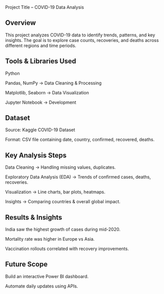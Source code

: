 Project Title – COVID-19 Data Analysis
## Overview

This project analyzes COVID-19 data to identify trends, patterns, and key insights.
The goal is to explore case counts, recoveries, and deaths across different regions and time periods.

## Tools & Libraries Used

Python

Pandas, NumPy → Data Cleaning & Processing

Matplotlib, Seaborn → Data Visualization

Jupyter Notebook → Development

## Dataset

Source: Kaggle COVID-19 Dataset

Format: CSV file containing date, country, confirmed, recovered, deaths.

## Key Analysis Steps

Data Cleaning → Handling missing values, duplicates.

Exploratory Data Analysis (EDA) → Trends of confirmed cases, deaths, recoveries.

Visualization → Line charts, bar plots, heatmaps.

Insights → Comparing countries & overall global impact.

## Results & Insights

India saw the highest growth of cases during mid-2020.

Mortality rate was higher in Europe vs Asia.

Vaccination rollouts correlated with recovery improvements.

## Future Scope

Build an interactive Power BI dashboard.

Automate daily updates using APIs.
